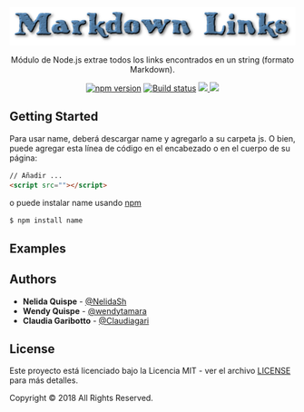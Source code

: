 <p align="center">
	<img src="assets/images/logo.png">
	</img>
</p>
<p align="center">
Módulo de Node.js extrae todos los links encontrados en un string (formato Markdown).
</p>
<p align="center">
  <a href="https://badge.fury.io/js/sweetalert"><img src="https://badge.fury.io/js/sweetalert.svg" alt="npm version" height="18"></a>
  <a href="https://travis-ci.org/t4t5/sweetalert"><img src="https://travis-ci.org/t4t5/sweetalert.svg" alt="Build status"/><a>
  <a href="https://www.npmjs.com/package/sweetalert">
    <img src="https://img.shields.io/npm/dm/sweetalert.svg" />
  </a>
  <a href="https://github.com/t4t5/sweetalert/blob/master/LICENSE">
    <img src="https://img.shields.io/github/license/t4t5/sweetalert.svg" />
  </a>
</p>

##  Getting Started

Para usar name, deberá descargar name y agregarlo a su carpeta js. O bien, puede agregar esta línea de código en el encabezado o en el cuerpo de su página:
```html
// Añadir ...
<script src=""></script>
```
o puede instalar name usando [npm](https://npmjs.com/package/name)
```bash
$ npm install name
```
## Examples

## Authors

- **Nelida Quispe** - [@NelidaSh](https://github.com/NelidaSh)
- **Wendy Quispe** - [@wendytamara](https://github.com/wendytamara)
- **Claudia Garibotto** - [@Claudiagari](https://github.com/Claudiagari)

## License

Este proyecto está licenciado bajo la Licencia MIT - ver el archivo [LICENSE](LICENSE) para más detalles.

Copyright &copy; 2018 All Rights Reserved.
